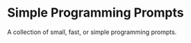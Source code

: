 <h1>Simple Programming Prompts</h1>

<p>A collection of small, fast, or simple programming prompts.</p>
